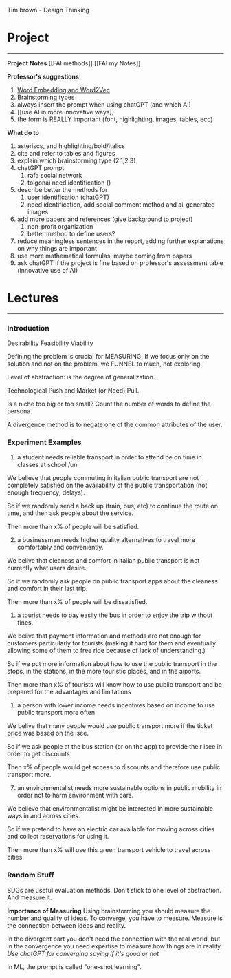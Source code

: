 Tim brown - Design Thinking
# Project
---
**Project Notes**
[[FAI methods]]
[[FAI my Notes]]

**Professor's suggestions**
1. [Word Embedding and Word2Vec](https://towardsdatascience.com/introduction-to-word-embedding-and-word2vec-652d0c2060fa)
2. Brainstorming types
3. always insert the prompt when using chatGPT (and which AI)
4. [[use AI in more innovative ways]]
5. the form is REALLY important (font, highlighting, images, tables, ecc)

**What do to**
1. asteriscs, and highlighting/bold/italics
2. cite and refer to tables and figures
3. explain which brainstorming type (2.1,2.3)
4. chatGPT prompt
	1. rafa social network
	2. tolgonai need identification ()
5. describe better the methods for
	1. user identification (chatGPT)
	2. need identification, add social comment method and ai-generated images
6. add more papers and references (give background to project)
	1. non-profit organization
	2. better method to define users?
7. reduce meaningless sentences in the report, adding further explanations on why things are important
8. use more mathematical formulas, maybe coming from papers
9. ask chatGPT if the project is fine based on professor's assessment table (innovative use of AI)


# Lectures
---
### Introduction

Desirability
Feasibility
Viability

Defining the problem is crucial for MEASURING.
If we focus only on the solution and not on the problem, we FUNNEL to much, not exploring.

Level of abstraction:  is the degree of generalization.

Technological Push and Market (or Need) Pull.

Is a niche too big or too small? Count the number of words to define the persona.

A divergence method is to negate one of the common attributes of the user.

### Experiment Examples

1. a student needs reliable transport in order to attend be on time in classes at school /uni

We believe that people commuting in italian public transport are not completely satisfied on the availability of the public transportation (not enough frequency, delays).

So if we randomly send a back up (train, bus, etc) to continue the route on time, and then ask people about the service.

Then more than x% of people will be satisfied.

2. a businessman needs higher quality alternatives to travel more comfortably and conveniently.

We belive that cleaness and comfort in italian public transport is not currently what users desire.

So if we randomly ask people on public transport apps about the cleaness and comfort in their last trip.

Then more than x% of people will be dissatisfied.


1. a tourist needs to pay easily the bus in order to enjoy the trip without fines.

We belive that payment information and methods are not enough for customers particularly for tourists.(making it hard for them and eventually allowing some of them to free ride because of lack of understanding.) 

So if we put more information about how to use the public transport in the stops, in the stations, in the more touristic places, and in the aiports.

Then more than x% of tourists will know how to use public transport and be prepared for the advantages and limitations

1. a person with lower income needs incentives based on income to use public transport more often

We belive that many people would use public transport more if the ticket price was based on the isee.

So if we ask people at the bus station (or on the app) to provide their isee in order to get discounts

Then x% of people would get access to discounts and therefore use public transport more.


7. an environmentalist needs more sustainable options in public mobility in order not to harm environment with cars.

We believe that environmentalist might be interested in more sustainable ways in and across cities.

So if we pretend to have an electric car available for moving across cities and collect reservations for using it.

Then more than x% will use this green transport vehicle to travel across cities.



### Random Stuff

SDGs are useful evaluation methods.
Don't stick to one level of abstraction.
And measure it.

**Importance of Measuring**
Using brainstorming you should measure the number and quality of ideas.
To converge, you have to measure.
Measure is the connection between ideas and reality.

In the divergent part you don't need the connection with the real world, but in the convergence you need expertise to measure how things are in reality.
*Use chatGPT for converging saying if it's good or not*

In ML, the prompt is called "one-shot learning". 









